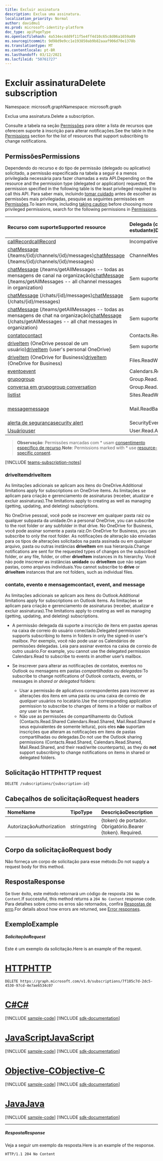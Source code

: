 ```yaml
---
title: Excluir assinatura
description: Exclua uma assinatura.
localization_priority: Normal
author: davidmu1
ms.prod: microsoft-identity-platform
doc_type: apiPageType
ms.openlocfilehash: 4a534ec4dd9f11f5e4ff4d10c65c8d06a1659a89
ms.sourcegitcommit: 9d98d9e9cc1e193850ab9b82aaaf906d70e1378b
ms.translationtype: MT
ms.contentlocale: pt-BR
ms.lasthandoff: 03/12/2021
ms.locfileid: "50761727"
---
```

# <a name="delete-subscription"></a><span data-ttu-id="2b279-103">Excluir assinatura</span><span class="sxs-lookup"><span data-stu-id="2b279-103">Delete subscription</span></span>

<span data-ttu-id="2b279-104">Namespace: microsoft.graph</span><span class="sxs-lookup"><span data-stu-id="2b279-104">Namespace: microsoft.graph</span></span>

<span data-ttu-id="2b279-105">Exclua uma assinatura.</span><span class="sxs-lookup"><span data-stu-id="2b279-105">Delete a subscription.</span></span>

<span data-ttu-id="2b279-106">Consulte a tabela na seção [Permissões](#permissions) para obter a lista de recursos que oferecem suporte à inscrição para alterar notificações.</span><span class="sxs-lookup"><span data-stu-id="2b279-106">See the table in the [Permissions](#permissions) section for the list of resources that support subscribing to change notifications.</span></span>

## <a name="permissions"></a><span data-ttu-id="2b279-107">Permissões</span><span class="sxs-lookup"><span data-stu-id="2b279-107">Permissions</span></span>

<span data-ttu-id="2b279-108">Dependendo do recurso e do tipo de permissão (delegado ou aplicativo) solicitado, a permissão especificada na tabela a seguir é a menos privilegiada necessária para fazer chamadas a esta API.</span><span class="sxs-lookup"><span data-stu-id="2b279-108">Depending on the resource and the permission type (delegated or application) requested, the permission specified in the following table is the least privileged required to call this API.</span></span> <span data-ttu-id="2b279-109">Para saber mais, incluindo [tomar cuidado](/graph/auth/auth-concepts#best-practices-for-requesting-permissions) antes de escolher as permissões mais privilegiadas, pesquise as seguintes permissões em [Permissões](/graph/permissions-reference).</span><span class="sxs-lookup"><span data-stu-id="2b279-109">To learn more, including [taking caution](/graph/auth/auth-concepts#best-practices-for-requesting-permissions) before choosing more privileged permissions, search for the following permissions in [Permissions](/graph/permissions-reference).</span></span>

| <span data-ttu-id="2b279-110">Recurso com suporte</span><span class="sxs-lookup"><span data-stu-id="2b279-110">Supported resource</span></span> | <span data-ttu-id="2b279-111">Delegada (conta corporativa ou de estudante)</span><span class="sxs-lookup"><span data-stu-id="2b279-111">Delegated (work or school account)</span></span> | <span data-ttu-id="2b279-112">Delegada (conta pessoal da Microsoft)</span><span class="sxs-lookup"><span data-stu-id="2b279-112">Delegated (personal Microsoft account)</span></span> | <span data-ttu-id="2b279-113">Aplicativo</span><span class="sxs-lookup"><span data-stu-id="2b279-113">Application</span></span> |
|:-----|:-----|:-----|:-----|
|[<span data-ttu-id="2b279-114">callRecord</span><span class="sxs-lookup"><span data-stu-id="2b279-114">callRecord</span></span>](../resources/callrecords-callrecord.md) | <span data-ttu-id="2b279-115">Incompatível</span><span class="sxs-lookup"><span data-stu-id="2b279-115">Not supported</span></span> | <span data-ttu-id="2b279-116">Incompatível</span><span class="sxs-lookup"><span data-stu-id="2b279-116">Not supported</span></span> | <span data-ttu-id="2b279-117">CallRecords.Read.All</span><span class="sxs-lookup"><span data-stu-id="2b279-117">CallRecords.Read.All</span></span> |
|<span data-ttu-id="2b279-118">[chatMessage](../resources/chatmessage.md) (/teams/{id}/channels/{id}/messages)</span><span class="sxs-lookup"><span data-stu-id="2b279-118">[chatMessage](../resources/chatmessage.md) (/teams/{id}/channels/{id}/messages)</span></span> | <span data-ttu-id="2b279-119">ChannelMessage.Read.All</span><span class="sxs-lookup"><span data-stu-id="2b279-119">ChannelMessage.Read.All</span></span> | <span data-ttu-id="2b279-120">Sem suporte</span><span class="sxs-lookup"><span data-stu-id="2b279-120">Not supported</span></span> |  <span data-ttu-id="2b279-121">ChannelMessage.Read.Group\*, ChannelMessage.Read.All</span><span class="sxs-lookup"><span data-stu-id="2b279-121">ChannelMessage.Read.Group\*, ChannelMessage.Read.All</span></span>  |
|<span data-ttu-id="2b279-122">[chatMessage](../resources/chatmessage.md) (/teams/getAllMessages -- todas as mensagens de canal na organização)</span><span class="sxs-lookup"><span data-stu-id="2b279-122">[chatMessage](../resources/chatmessage.md) (/teams/getAllMessages -- all channel messages in organization)</span></span> | <span data-ttu-id="2b279-123">Sem suporte</span><span class="sxs-lookup"><span data-stu-id="2b279-123">Not supported</span></span> | <span data-ttu-id="2b279-124">Sem suporte</span><span class="sxs-lookup"><span data-stu-id="2b279-124">Not supported</span></span> | <span data-ttu-id="2b279-125">ChannelMessage.Read.All</span><span class="sxs-lookup"><span data-stu-id="2b279-125">ChannelMessage.Read.All</span></span>  |
|<span data-ttu-id="2b279-126">[chatMessage](../resources/chatmessage.md) (/chats/{id}/messages)</span><span class="sxs-lookup"><span data-stu-id="2b279-126">[chatMessage](../resources/chatmessage.md) (/chats/{id}/messages)</span></span> | <span data-ttu-id="2b279-127">Sem suporte</span><span class="sxs-lookup"><span data-stu-id="2b279-127">Not supported</span></span> | <span data-ttu-id="2b279-128">Sem suporte</span><span class="sxs-lookup"><span data-stu-id="2b279-128">Not supported</span></span> | <span data-ttu-id="2b279-129">Chat.Read.All</span><span class="sxs-lookup"><span data-stu-id="2b279-129">Chat.Read.All</span></span>  |
|<span data-ttu-id="2b279-130">[chatMessage](../resources/chatmessage.md) (/teams/getAllMessages -- todas as mensagens de chat na organização)</span><span class="sxs-lookup"><span data-stu-id="2b279-130">[chatMessage](../resources/chatmessage.md) (/chats/getAllMessages -- all chat messages in organization)</span></span> | <span data-ttu-id="2b279-131">Sem suporte</span><span class="sxs-lookup"><span data-stu-id="2b279-131">Not supported</span></span> | <span data-ttu-id="2b279-132">Sem suporte</span><span class="sxs-lookup"><span data-stu-id="2b279-132">Not supported</span></span> | <span data-ttu-id="2b279-133">Chat.Read.All</span><span class="sxs-lookup"><span data-stu-id="2b279-133">Chat.Read.All</span></span>  |
|[<span data-ttu-id="2b279-134">contato</span><span class="sxs-lookup"><span data-stu-id="2b279-134">contact</span></span>](../resources/contact.md) | <span data-ttu-id="2b279-135">Contacts.Read</span><span class="sxs-lookup"><span data-stu-id="2b279-135">Contacts.Read</span></span> | <span data-ttu-id="2b279-136">Contacts.Read</span><span class="sxs-lookup"><span data-stu-id="2b279-136">Contacts.Read</span></span> | <span data-ttu-id="2b279-137">Contacts.Read</span><span class="sxs-lookup"><span data-stu-id="2b279-137">Contacts.Read</span></span> |
|<span data-ttu-id="2b279-138">[driveItem](../resources/driveitem.md) (OneDrive pessoal de um usuário)</span><span class="sxs-lookup"><span data-stu-id="2b279-138">[driveItem](../resources/driveitem.md) (user's personal OneDrive)</span></span> | <span data-ttu-id="2b279-139">Sem suporte</span><span class="sxs-lookup"><span data-stu-id="2b279-139">Not supported</span></span> | <span data-ttu-id="2b279-140">Files.ReadWrite</span><span class="sxs-lookup"><span data-stu-id="2b279-140">Files.ReadWrite</span></span> | <span data-ttu-id="2b279-141">Sem suporte</span><span class="sxs-lookup"><span data-stu-id="2b279-141">Not supported</span></span> |
|<span data-ttu-id="2b279-142">[driveItem](../resources/driveitem.md) (OneDrive for Business)</span><span class="sxs-lookup"><span data-stu-id="2b279-142">[driveItem](../resources/driveitem.md) (OneDrive for Business)</span></span> | <span data-ttu-id="2b279-143">Files.ReadWrite.All</span><span class="sxs-lookup"><span data-stu-id="2b279-143">Files.ReadWrite.All</span></span> | <span data-ttu-id="2b279-144">Sem suporte</span><span class="sxs-lookup"><span data-stu-id="2b279-144">Not supported</span></span> | <span data-ttu-id="2b279-145">Files.ReadWrite.All</span><span class="sxs-lookup"><span data-stu-id="2b279-145">Files.ReadWrite.All</span></span> |
|[<span data-ttu-id="2b279-146">evento</span><span class="sxs-lookup"><span data-stu-id="2b279-146">event</span></span>](../resources/event.md) | <span data-ttu-id="2b279-147">Calendars.Read</span><span class="sxs-lookup"><span data-stu-id="2b279-147">Calendars.Read</span></span> | <span data-ttu-id="2b279-148">Calendars.Read</span><span class="sxs-lookup"><span data-stu-id="2b279-148">Calendars.Read</span></span> | <span data-ttu-id="2b279-149">Calendars.Read</span><span class="sxs-lookup"><span data-stu-id="2b279-149">Calendars.Read</span></span> |
|[<span data-ttu-id="2b279-150">grupo</span><span class="sxs-lookup"><span data-stu-id="2b279-150">group</span></span>](../resources/group.md) | <span data-ttu-id="2b279-151">Group.Read.All</span><span class="sxs-lookup"><span data-stu-id="2b279-151">Group.Read.All</span></span> | <span data-ttu-id="2b279-152">Sem suporte</span><span class="sxs-lookup"><span data-stu-id="2b279-152">Not supported</span></span> | <span data-ttu-id="2b279-153">Group.Read.All</span><span class="sxs-lookup"><span data-stu-id="2b279-153">Group.Read.All</span></span> |
|[<span data-ttu-id="2b279-154">conversa em grupo</span><span class="sxs-lookup"><span data-stu-id="2b279-154">group conversation</span></span>](../resources/conversation.md) | <span data-ttu-id="2b279-155">Group.Read.All</span><span class="sxs-lookup"><span data-stu-id="2b279-155">Group.Read.All</span></span> | <span data-ttu-id="2b279-156">Sem suporte</span><span class="sxs-lookup"><span data-stu-id="2b279-156">Not supported</span></span> | <span data-ttu-id="2b279-157">Sem suporte</span><span class="sxs-lookup"><span data-stu-id="2b279-157">Not supported</span></span> |
|[<span data-ttu-id="2b279-158">list</span><span class="sxs-lookup"><span data-stu-id="2b279-158">list</span></span>](../resources/list.md) | <span data-ttu-id="2b279-159">Sites.ReadWrite.All</span><span class="sxs-lookup"><span data-stu-id="2b279-159">Sites.ReadWrite.All</span></span> | <span data-ttu-id="2b279-160">Sem suporte</span><span class="sxs-lookup"><span data-stu-id="2b279-160">Not supported</span></span> | <span data-ttu-id="2b279-161">Sites.ReadWrite.All</span><span class="sxs-lookup"><span data-stu-id="2b279-161">Sites.ReadWrite.All</span></span> |
|[<span data-ttu-id="2b279-162">message</span><span class="sxs-lookup"><span data-stu-id="2b279-162">message</span></span>](../resources/message.md) | <span data-ttu-id="2b279-163">Mail.ReadBasic, Mail.Read</span><span class="sxs-lookup"><span data-stu-id="2b279-163">Mail.ReadBasic, Mail.Read</span></span> | <span data-ttu-id="2b279-164">Mail.ReadBasic, Mail.Read</span><span class="sxs-lookup"><span data-stu-id="2b279-164">Mail.ReadBasic, Mail.Read</span></span> | <span data-ttu-id="2b279-165">Mail.ReadBasic, Mail.Read</span><span class="sxs-lookup"><span data-stu-id="2b279-165">Mail.ReadBasic, Mail.Read</span></span> |
|[<span data-ttu-id="2b279-166">alerta de segurança</span><span class="sxs-lookup"><span data-stu-id="2b279-166">security alert</span></span>](../resources/alert.md) | <span data-ttu-id="2b279-167">SecurityEvents.ReadWrite.All</span><span class="sxs-lookup"><span data-stu-id="2b279-167">SecurityEvents.ReadWrite.All</span></span> | <span data-ttu-id="2b279-168">Sem suporte</span><span class="sxs-lookup"><span data-stu-id="2b279-168">Not supported</span></span> | <span data-ttu-id="2b279-169">SecurityEvents.ReadWrite.All</span><span class="sxs-lookup"><span data-stu-id="2b279-169">SecurityEvents.ReadWrite.All</span></span> |
|[<span data-ttu-id="2b279-170">Usuário</span><span class="sxs-lookup"><span data-stu-id="2b279-170">user</span></span>](../resources/user.md) | <span data-ttu-id="2b279-171">User.Read.All</span><span class="sxs-lookup"><span data-stu-id="2b279-171">User.Read.All</span></span> | <span data-ttu-id="2b279-172">User.Read.All</span><span class="sxs-lookup"><span data-stu-id="2b279-172">User.Read.All</span></span> | <span data-ttu-id="2b279-173">User.Read.All</span><span class="sxs-lookup"><span data-stu-id="2b279-173">User.Read.All</span></span> |

> <span data-ttu-id="2b279-174">**Observação**: Permissões marcadas com \* usam [consentimento específico de recurso]( https://aka.ms/teams-rsc).</span><span class="sxs-lookup"><span data-stu-id="2b279-174">**Note**: Permissions marked with \* use [resource-specific consent]( https://aka.ms/teams-rsc).</span></span>

[!INCLUDE [teams-subscription-notes](../../includes/teams-subscription-notes.md)]

### <a name="driveitem"></a><span data-ttu-id="2b279-175">driveItem</span><span class="sxs-lookup"><span data-stu-id="2b279-175">driveItem</span></span>

<span data-ttu-id="2b279-176">As limitações adicionais se aplicam aos itens do OneDrive.</span><span class="sxs-lookup"><span data-stu-id="2b279-176">Additional limitations apply for subscriptions on OneDrive items.</span></span> <span data-ttu-id="2b279-177">As limitações se aplicam para criação e gerenciamento de assinaturas (receber, atualizar e excluir assinaturas).</span><span class="sxs-lookup"><span data-stu-id="2b279-177">The limitations apply to creating as well as managing (getting, updating, and deleting) subscriptions.</span></span>

<span data-ttu-id="2b279-178">No OneDrive pessoal, você pode se inscrever em qualquer pasta raiz ou qualquer subpasta da unidade.</span><span class="sxs-lookup"><span data-stu-id="2b279-178">On a personal OneDrive, you can subscribe to the root folder or any subfolder in that drive.</span></span> <span data-ttu-id="2b279-179">No OneDrive for Business, você pode assinar somente a pasta raiz.</span><span class="sxs-lookup"><span data-stu-id="2b279-179">On OneDrive for Business, you can subscribe to only the root folder.</span></span> <span data-ttu-id="2b279-180">As notificações de alteração são enviadas para os tipos de alterações solicitados na pasta assinada ou em qualquer arquivo, pasta ou outras instâncias **driveItem** em sua hierarquia.</span><span class="sxs-lookup"><span data-stu-id="2b279-180">Change notifications are sent for the requested types of changes on the subscribed folder, or any file, folder, or other **driveItem** instances in its hierarchy.</span></span> <span data-ttu-id="2b279-181">Você não pode inscrever as instâncias **unidade** ou **driveItem** que não sejam pastas, como arquivos individuais.</span><span class="sxs-lookup"><span data-stu-id="2b279-181">You cannot subscribe to **drive** or **driveItem** instances that are not folders, such as individual files.</span></span>

### <a name="contact-event-and-message"></a><span data-ttu-id="2b279-182">contato, evento e mensagem</span><span class="sxs-lookup"><span data-stu-id="2b279-182">contact, event, and message</span></span>

<span data-ttu-id="2b279-183">As limitações adicionais se aplicam aos itens do Outlook.</span><span class="sxs-lookup"><span data-stu-id="2b279-183">Additional limitations apply for subscriptions on Outlook items.</span></span> <span data-ttu-id="2b279-184">As limitações se aplicam para criação e gerenciamento de assinaturas (receber, atualizar e excluir assinaturas).</span><span class="sxs-lookup"><span data-stu-id="2b279-184">The limitations apply to creating as well as managing (getting, updating, and deleting) subscriptions.</span></span>

- <span data-ttu-id="2b279-185">A permissão delegada dá suporte a inscrição de itens em pastas apenas na caixa de correio do usuário conectado.</span><span class="sxs-lookup"><span data-stu-id="2b279-185">Delegated permission supports subscribing to items in folders in only the signed-in user's mailbox.</span></span> <span data-ttu-id="2b279-186">Por exemplo, você não pode usar os Calendários de permissões delegadas. Leia para assinar eventos na caixa de correio de outro usuário.</span><span class="sxs-lookup"><span data-stu-id="2b279-186">For example, you cannot use the delegated permission Calendars.Read to subscribe to events in another user’s mailbox.</span></span>
- <span data-ttu-id="2b279-187">Se inscrever para alterar as notificações de contatos, eventos no Outlook ou mensagens em pastas _compartilhadas ou delegadas_:</span><span class="sxs-lookup"><span data-stu-id="2b279-187">To subscribe to change notifications of Outlook contacts, events, or messages in _shared or delegated_ folders:</span></span>

  - <span data-ttu-id="2b279-188">Usar a permissão de aplicativos correspondentes para inscrever as alterações dos itens em uma pasta ou uma caixa de correio de _qualquer_ usuários no locatário.</span><span class="sxs-lookup"><span data-stu-id="2b279-188">Use the corresponding application permission to subscribe to changes of items in a folder or mailbox of _any_ user in the tenant.</span></span>
  - <span data-ttu-id="2b279-189">Não use as permissões de compartilhamento do Outlook (Contacts.Read.Shared Calendars.Read.Shared, Mail.Read.Shared e seus equivalentes de somente leitura), pois eles **não** suportam inscrições que alteram as notificações em itens de pastas compartilhadas ou delegadas.</span><span class="sxs-lookup"><span data-stu-id="2b279-189">Do not use the Outlook sharing permissions (Contacts.Read.Shared, Calendars.Read.Shared, Mail.Read.Shared, and their read/write counterparts), as they do **not** support subscribing to change notifications on items in shared or delegated folders.</span></span>


## <a name="http-request"></a><span data-ttu-id="2b279-190">Solicitação HTTP</span><span class="sxs-lookup"><span data-stu-id="2b279-190">HTTP request</span></span>

<!-- { "blockType": "ignored" } -->

```http
DELETE /subscriptions/{subscription-id}
```

## <a name="request-headers"></a><span data-ttu-id="2b279-191">Cabeçalhos de solicitação</span><span class="sxs-lookup"><span data-stu-id="2b279-191">Request headers</span></span>

| <span data-ttu-id="2b279-192">Nome</span><span class="sxs-lookup"><span data-stu-id="2b279-192">Name</span></span>       | <span data-ttu-id="2b279-193">Tipo</span><span class="sxs-lookup"><span data-stu-id="2b279-193">Type</span></span> | <span data-ttu-id="2b279-194">Descrição</span><span class="sxs-lookup"><span data-stu-id="2b279-194">Description</span></span>|
|:-----------|:------|:----------|
| <span data-ttu-id="2b279-195">Autorização</span><span class="sxs-lookup"><span data-stu-id="2b279-195">Authorization</span></span>  | <span data-ttu-id="2b279-196">string</span><span class="sxs-lookup"><span data-stu-id="2b279-196">string</span></span>  | <span data-ttu-id="2b279-p106">{token} de portador. Obrigatório.</span><span class="sxs-lookup"><span data-stu-id="2b279-p106">Bearer {token}. Required.</span></span> |

## <a name="request-body"></a><span data-ttu-id="2b279-199">Corpo da solicitação</span><span class="sxs-lookup"><span data-stu-id="2b279-199">Request body</span></span>

<span data-ttu-id="2b279-200">Não forneça um corpo de solicitação para esse método.</span><span class="sxs-lookup"><span data-stu-id="2b279-200">Do not supply a request body for this method.</span></span>

## <a name="response"></a><span data-ttu-id="2b279-201">Resposta</span><span class="sxs-lookup"><span data-stu-id="2b279-201">Response</span></span>

<span data-ttu-id="2b279-202">Se tiver êxito, este método retornará um código de resposta `204 No Content`.</span><span class="sxs-lookup"><span data-stu-id="2b279-202">If successful, this method returns a `204 No Content` response code.</span></span>
<span data-ttu-id="2b279-203">Para detalhes sobre como os erros são retornados, confira [Respostas de erro][error-response].</span><span class="sxs-lookup"><span data-stu-id="2b279-203">For details about how errors are returned, see [Error responses][error-response].</span></span>

## <a name="example"></a><span data-ttu-id="2b279-204">Exemplo</span><span class="sxs-lookup"><span data-stu-id="2b279-204">Example</span></span>

##### <a name="request"></a><span data-ttu-id="2b279-205">Solicitação</span><span class="sxs-lookup"><span data-stu-id="2b279-205">Request</span></span>

<span data-ttu-id="2b279-206">Este é um exemplo da solicitação.</span><span class="sxs-lookup"><span data-stu-id="2b279-206">Here is an example of the request.</span></span>

# <a name="http"></a>[<span data-ttu-id="2b279-207">HTTP</span><span class="sxs-lookup"><span data-stu-id="2b279-207">HTTP</span></span>](#tab/http)
<!-- {
  "blockType": "request",
  "name": "delete_subscription"
}-->

```http
DELETE https://graph.microsoft.com/v1.0/subscriptions/7f105c7d-2dc5-4530-97cd-4e7ae6534c07
```
# <a name="c"></a>[<span data-ttu-id="2b279-208">C#</span><span class="sxs-lookup"><span data-stu-id="2b279-208">C#</span></span>](#tab/csharp)
[!INCLUDE [sample-code](../includes/snippets/csharp/delete-subscription-csharp-snippets.md)]
[!INCLUDE [sdk-documentation](../includes/snippets/snippets-sdk-documentation-link.md)]

# <a name="javascript"></a>[<span data-ttu-id="2b279-209">JavaScript</span><span class="sxs-lookup"><span data-stu-id="2b279-209">JavaScript</span></span>](#tab/javascript)
[!INCLUDE [sample-code](../includes/snippets/javascript/delete-subscription-javascript-snippets.md)]
[!INCLUDE [sdk-documentation](../includes/snippets/snippets-sdk-documentation-link.md)]

# <a name="objective-c"></a>[<span data-ttu-id="2b279-210">Objective-C</span><span class="sxs-lookup"><span data-stu-id="2b279-210">Objective-C</span></span>](#tab/objc)
[!INCLUDE [sample-code](../includes/snippets/objc/delete-subscription-objc-snippets.md)]
[!INCLUDE [sdk-documentation](../includes/snippets/snippets-sdk-documentation-link.md)]

# <a name="java"></a>[<span data-ttu-id="2b279-211">Java</span><span class="sxs-lookup"><span data-stu-id="2b279-211">Java</span></span>](#tab/java)
[!INCLUDE [sample-code](../includes/snippets/java/delete-subscription-java-snippets.md)]
[!INCLUDE [sdk-documentation](../includes/snippets/snippets-sdk-documentation-link.md)]

---


##### <a name="response"></a><span data-ttu-id="2b279-212">Resposta</span><span class="sxs-lookup"><span data-stu-id="2b279-212">Response</span></span>

<span data-ttu-id="2b279-213">Veja a seguir um exemplo da resposta.</span><span class="sxs-lookup"><span data-stu-id="2b279-213">Here is an example of the response.</span></span>
<!-- {
  "blockType": "response",
  "truncated": false,
  "@odata.type": "microsoft.graph.subscription"
} -->

```http
HTTP/1.1 204 No Content
```

[error-response]: /graph/errors

<!-- {
  "type": "#page.annotation",
  "description": "Delete subscription",
  "keywords": "",
  "section": "documentation",
  "tocPath": "",
  "suppressions": [
  ]
}-->

